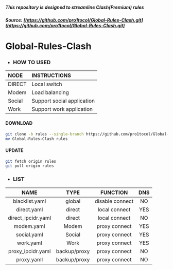 ##### This repository is designed to streamline Clash(Premium) rules

##### Source: [https://github.com/pro1tocol/Global-Rules-Clash.git](https://github.com/pro1tocol/Global-Rules-Clash.git)

# Global-Rules-Clash

- ### HOW TO USED
| NODE | INSTRUCTIONS |
| :--- | :--- |
| DIRECT | Local switch |
| Modem | Load balancing |
| Social | Support social application |
| Work | Support work application |
#### DOWNLOAD
``` bash
git clone -b rules --single-branch https://github.com/pro1tocol/Global-Rules-Clash.git
mv Global-Rules-Clash rules
```
#### UPDATE
``` bash
git fetch origin rules
git pull origin rules
```
- ### LIST
| NAME | TYPE | FUNCTION | DNS |
| :---: | :---: | :---: | :---: |
| blacklist.yaml | global | disable connect| NO |
| direct.yaml | direct | local connect | YES |
| direct_ipcidr.yaml | direct | local connect | NO |
| modem.yaml | Modem | proxy connect | YES |
| social.yaml | Social | proxy connect | YES |
| work.yaml | Work | proxy connect | YES |
| proxy_ipcidr.yaml | backup/proxy | proxy connect | NO |
| proxy.yaml | backup/proxy | proxy connect | NO |

